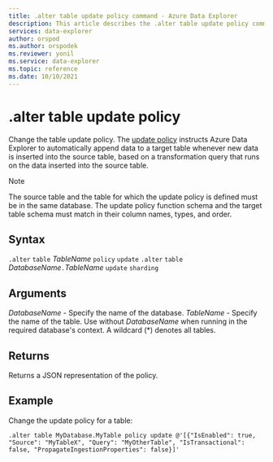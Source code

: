 ```yaml
---
title: .alter table update policy command - Azure Data Explorer
description: This article describes the .alter table update policy command in Azure Data Explorer.
services: data-explorer
author: orspod
ms.author: orspodek
ms.reviewer: yonil
ms.service: data-explorer
ms.topic: reference
ms.date: 10/10/2021
---
```

# .alter table update policy

Change the table update policy. The [update policy](updatepolicy.md) instructs Azure Data Explorer to automatically append data to a target table whenever new data is inserted into the source table, based on a transformation query that runs on the data inserted into the source table.

> [!NOTE]
> The source table and the table for which the update policy is defined must be in the same database.
> The update policy function schema and the target table schema must match in their column names, types, and order.

## Syntax

`.alter` `table` *TableName* `policy` `update`
`.alter` `table` *DatabaseName*`.`*TableName* `update` `sharding`

## Arguments

*DatabaseName* - Specify the name of the database.
*TableName* - Specify the name of the table. Use without *DatabaseName* when running in the required database's context. A wildcard (*) denotes all tables.

## Returns

Returns a JSON representation of the policy.

## Example

Change the update policy for a table:

```kusto
.alter table MyDatabase.MyTable policy update @'[{"IsEnabled": true, "Source": "MyTableX", "Query": "MyOtherTable", "IsTransactional": false, "PropagateIngestionProperties": false}]'
```